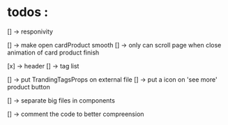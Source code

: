 # todos :
[] -> responivity 

[] -> make open cardProduct smooth 
[] -> only can scroll page when close animation of card product finish

[x] -> header
[] -> tag list

[] -> put TrandingTagsProps on external file
[] -> put a icon on 'see more' product button

[] -> separate big files in components

[] -> comment the code to better compreension
